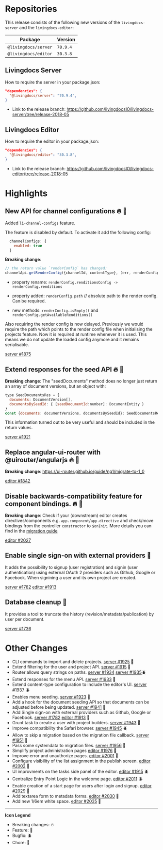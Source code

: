 # Repositories

This release consists of the following new versions of the `livingdocs-server` and the `livingdocs-editor`:

Package | Version
--- | ---
`@livingdocs/server` | `70.9.4`
`@livingdocs/editor` | `30.3.8`


## Livingdocs Server

How to require the server in your package.json:

```json
"dependencies": {
  "@livingdocs/server": "70.9.4",
}
```

- Link to the release branch:
  https://github.com/livingdocsIO/livingdocs-server/tree/release-2018-05


## Livingdocs Editor

How to require the editor in your package.json:

```json
"dependencies": {
  "@livingdocs/editor": "30.3.8",
}
```

- Link to the release branch:
  https://github.com/livingdocsIO/livingdocs-editor/tree/release-2018-05




# Highlights


##  New API for channel configurations :fire: :gift:

Added `li-channel-configs` feature.

The feature is disabled by default. To activate it add the following config:
```js
  channelConfigs: {
    enabled: true
  }
```

**Breaking change**:
  ```js
  // the return value `renderConfig` has changed:
  channelApi.getRenderConfig({channelId, contentType}, (err, renderConfig) => {})
  ```
  - property rename: `renderConfig.renditionsConfig -> renderConfig.renditions`

  - property added: `renderConfig.path` // absolute path to the render config. Can be required.

  - new methods: `renderConfig.isEmpty()` and `renderConfig.getAvailableRenditions()`

  Also requiring the render config is now delayed. Previously we would require
  the path which points to the render config file when initialising the projects
  feature. Now it is required at runtime whenever it is used. This means we do not update the loaded config anymore and it remains serialisable.

[server #1875](https://github.com/livingdocsIO/livingdocs-server/pull/1875)


## Extend responses for the seed API :fire: :gift:

**Breaking change**: The "seedDocuments" method does no longer just return an array of document versions, but an object with:
  ```js
  type SeedDocumentsRes = {
    documents: DocumentVersion[],
    documentsBySeedId: { [seedDocumentId:number]: DocumentEntity }
  }
  const {documents: documentVersions, documentsBySeedId}: SeedDocumentsRes = await seedApi.seedDocuments(params, seedDocumentsData)
  ```
  This information turned out to be very useful and should be included in the return values.

[server #1921](https://github.com/livingdocsIO/livingdocs-server/pull/1921)


## Replace angular-ui-router with @uirouter/angularjs :fire: :wrench:

**Breaking change**: https://ui-router.github.io/guide/ng1/migrate-to-1_0

[editor #1842](https://github.com/livingdocsIO/livingdocs-editor/pull/1842)


## Disable backwards-compatibility feature for component bindings. :fire: :wrench:

**Breaking change**: Check if your (downstream) editor creates directives/components e.g. `app.component`/`app.directive` and check/move bindings from the controller `constructor` to `$onInit`. More details you can find in the [migration guide](https://github.com/angular/angular.js/blob/master/CHANGELOG.md#breaking-changes)

[editor #2027](https://github.com/livingdocsIO/livingdocs-editor/pull/2027)


## Enable single sign-on with external providers :gift:

It adds the possibility to signup (user registration) and signin (user authentication) using external OAuth 2 providers such as Github, Google or Facebook. When signining a user and its own project are created.

[server #1782](https://github.com/livingdocsIO/livingdocs-server/pull/1782) [editor #1913](https://github.com/livingdocsIO/livingdocs-editor/pull/1913)


## Database cleanup :gift:

It provides a tool to truncate the history (revision/metadata/publication) by user per document.

[server #1736](https://github.com/livingdocsIO/livingdocs-planning/issues/1736)




# Other Changes

  * CLI commands to import and delete projects. [server #1925](https://github.com/livingdocsIO/livingdocs-server/pull/1925) :gift:
  * Extend filtering for the user and project API. [server #1915](https://github.com/livingdocsIO/livingdocs-server/pull/1915) :gift:
  * Router allows query strings on paths. [server #1934](https://github.com/livingdocsIO/livingdocs-server/pull/1934) [server #1935](https://github.com/livingdocsIO/livingdocs-server/pull/1935):beetle:
  * Extend responses for the menu API. [server #1933](https://github.com/livingdocsIO/livingdocs-server/pull/1933) :gift:
  * Extend content-type configuration to include the editor's UI. [server #1937](https://github.com/livingdocsIO/livingdocs-server/pull/1937) :beetle:
  * Enables menu seeding. [server #1923](https://github.com/livingdocsIO/livingdocs-server/pull/1923) :gift:
  * Add a hook for the document seeding API so that documents can be adjusted before being updated. [server #1941](https://github.com/livingdocsIO/livingdocs-server/pull/1941) :gift:
  * Add Single sign-on with external providers such as Github, Google or Facebook. [server #1782](https://github.com/livingdocsIO/livingdocs-server/pull/1782) [editor #1913](https://github.com/livingdocsIO/livingdocs-editor/pull/1913) :gift:
  * Grunt task to create a user with project builders. [server #1943](https://github.com/livingdocsIO/livingdocs-server/pull/1943) :gift:
  * Improve compatibility the Safari browser. [server #1945](https://github.com/livingdocsIO/livingdocs-server/pull/1945) :beetle:
  * Allow to skip a migration based on the migration file callback. [server #1951](https://github.com/livingdocsIO/livingdocs-server/pull/1951) :gift:
  * Pass some systemdata to migration files. [server #1956](https://github.com/livingdocsIO/livingdocs-server/pull/1956) :gift:
  * Simplify project administration pages [editor #1976](https://github.com/livingdocsIO/livingdocs-editor/pull/1976) :gift:
  * Improve error and unauthorize pages. [editor #2001](https://github.com/livingdocsIO/livingdocs-editor/pull/2001) :gift:
  * Configure visibility of the list assignment in the publish screen. [editor #2002](https://github.com/livingdocsIO/livingdocs-editor/pull/2002) :gift:
  * UI improvments on the tasks side panel of the editor. [editor #1915](https://github.com/livingdocsIO/livingdocs-planning/issues/1915) :beetle:
  * Centralize Entry Point Logic in the welcome page. [editor #2011](https://github.com/livingdocsIO/livingdocs-editor/pull/2011) :beetle:
  * Enable creation of a start page for users after login and signup. [editor #2029](https://github.com/livingdocsIO/livingdocs-editor/pull/2029) :gift:
  * Add textarea form to metadata forms. [editor #2030](https://github.com/livingdocsIO/livingdocs-editor/pull/2030) :gift:
  * Add new 1/6em white space. [editor #2035](https://github.com/livingdocsIO/livingdocs-editor/pull/2035) :gift:


---

**Icon Legend**

* Breaking changes: :fire:
* Feature: :gift:
* Bugfix: :beetle:
* Chore: :wrench:
